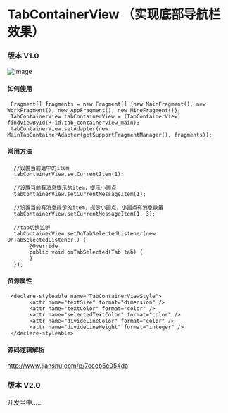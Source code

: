 # TabContainerView （实现底部导航栏效果）
### 版本 V1.0

 ![image](https://github.com/chenpengfei88/TabContainerView/blob/master/app/src/main/res/drawable/xiaoguo.gif)
 
#### 如何使用
 ```
  Fragment[] fragments = new Fragment[] {new MainFragment(), new WorkFragment(), new AppFragment(), new MineFragment()};
  TabContainerView tabContainerView = (TabContainerView) findViewById(R.id.tab_containerview_main);
  tabContainerView.setAdapter(new MainTabContainerAdapter(getSupportFragmentManager(), fragments));
 ```
#### 常用方法
 ```
   //设置当前选中的item
   tabContainerView.setCurrentItem(1);
   
   //设置当前有消息提示的item，提示小圆点
   tabContainerView.setCurrentMessageItem(1);
       
   //设置当前有消息提示的item，提示小圆点，小圆点有消息数量
   tabContainerView.setCurrentMessageItem(1, 3);
   
   //tab切换监听
   tabContainerView.setOnTabSelectedListener(new OnTabSelectedListener() {
        @Override
        public void onTabSelected(Tab tab) {
        }
   });
 ```
#### 资源属性
 ```
  <declare-styleable name="TabContainerViewStyle">
        <attr name="textSize" format="dimension" />
        <attr name="textColor" format="color" />
        <attr name="selectedTextColor" format="color" />
        <attr name="divideLineColor" format="color" />
        <attr name="divideLineHeight" format="integer" />
  </declare-styleable>
 ```
#### 源码逻辑解析
http://www.jianshu.com/p/7cccb5c054da



### 版本 V2.0

 开发当中......

 
